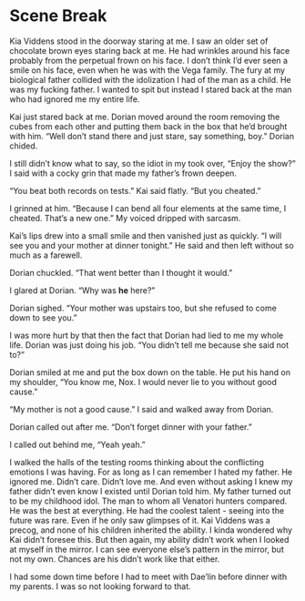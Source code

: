 # Scene Break

Kia Viddens stood in the doorway staring at me. I saw an older set of chocolate brown eyes staring back at me. He had wrinkles around his face probably from the perpetual frown on his face. I don’t think I’d ever seen a smile on his face, even when he was with the Vega family. The fury at my biological father collided with the idolization I had of the man as a child. He was my fucking father. I wanted to spit but instead I stared back at the man who had ignored me my entire life.

Kai just stared back at me. Dorian moved around the room removing the cubes from each other and putting them back in the box that he’d brought with him. “Well don’t stand there and just stare, say something, boy.” Dorian chided.

I still didn’t know what to say, so the idiot in my took over, “Enjoy the show?” I said with a cocky grin that made my father’s frown deepen.

“You beat both records on tests.” Kai said flatly. “But you cheated.”

I grinned at him. “Because I can bend all four elements at the same time, I cheated. That’s a new one.” My voiced dripped with sarcasm.

Kai’s lips drew into a small smile and then vanished just as quickly. “I will see you and your mother at dinner tonight.” He said and then left without so much as a farewell.

Dorian chuckled. “That went better than I thought it would.”

I glared at Dorian. “Why was **he** here?”

Dorian sighed. “Your mother was upstairs too, but she refused to come down to see you.”

I was more hurt by that then the fact that Dorian had lied to me my whole life. Dorian was just doing his job. “You didn’t tell me because she said not to?”

Dorian smiled at me and put the box down on the table. He put his hand on my shoulder, “You know me, Nox. I would never lie to you without good cause.”

“My mother is not a good cause.” I said and walked away from Dorian.

Dorian called out after me. “Don’t forget dinner with your father.”

I called out behind me, “Yeah yeah.”

I walked the halls of the testing rooms thinking about the conflicting emotions I was having. For as long as I can remember I hated my father. He ignored me. Didn’t care. Didn’t love me. And even without asking I knew my father didn’t even know I existed until Dorian told him. My father turned out to be my childhood idol. The man to whom all Venatori hunters compared. He was the best at everything. He had the coolest talent - seeing into the future was rare. Even if he only saw glimpses of it. Kai Viddens was a precog, and none of his children inherited the ability. I kinda wondered why Kai didn’t foresee this. But then again, my ability didn’t work when I looked at myself in the mirror. I can see everyone else’s pattern in the mirror, but not my own. Chances are his didn’t work like that either.

I had some down time before I had to meet with Dae’lin before dinner with my parents. I was so not looking forward to that.

